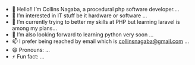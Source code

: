 - 👋 Hello!! I’m Collins Nagaba, a procedural php software developer....
- 👀 I’m interested in IT stuff be it hardware or software ...
- 🌱 I’m currently trying to better my skills at PHP but learning laravel is among my plans...
- 💞️ I’m also looking forward to learning python very soon ...
- 📫 I prefer being reached by email which is collinsnagaba@gmail.com ...
- 😄 Pronouns: ...
- ⚡ Fun fact: ...

<!---
collinsnagaba/collinsnagaba is a ✨ special ✨ repository because its `README.md` (this file) appears on your GitHub profile.
You can click the Preview link to take a look at your changes.
--->

